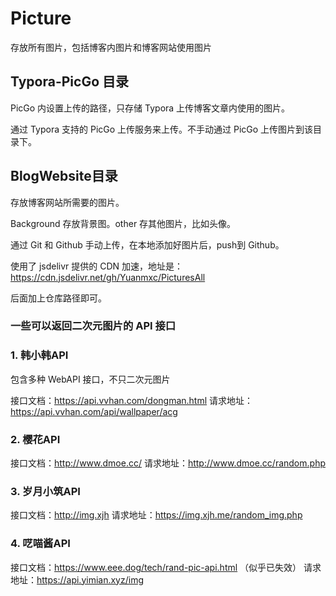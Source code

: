 # Picture

存放所有图片，包括博客内图片和博客网站使用图片

## Typora-PicGo 目录

PicGo 内设置上传的路径，只存储 Typora 上传博客文章内使用的图片。

通过 Typora 支持的 PicGo 上传服务来上传。不手动通过 PicGo 上传图片到该目录下。

## BlogWebsite目录

存放博客网站所需要的图片。

Background 存放背景图。other 存其他图片，比如头像。

通过 Git 和 Github 手动上传，在本地添加好图片后，push到 Github。

使用了 jsdelivr 提供的 CDN 加速，地址是：https://cdn.jsdelivr.net/gh/Yuanmxc/PicturesAll

后面加上仓库路径即可。

### 一些可以返回二次元图片的 API 接口

### 1. 韩小韩API

包含多种 WebAPI 接口，不只二次元图片

接口文档：https://api.vvhan.com/dongman.html
请求地址：https://api.vvhan.com/api/wallpaper/acg

### 2. 樱花API

接口文档：http://www.dmoe.cc/
请求地址：http://www.dmoe.cc/random.php

### 3. 岁月小筑API

接口文档：http://img.xjh
请求地址：https://img.xjh.me/random_img.php

### 4. 呓喵酱API

接口文档：https://www.eee.dog/tech/rand-pic-api.html （似乎已失效）
请求地址：https://api.yimian.xyz/img
